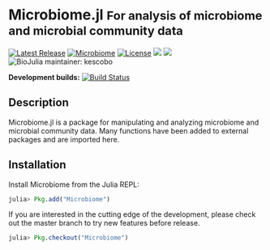 
<a id='Microbiome.jl-smallFor-analysis-of-microbiome-and-microbial-community-data/small-1'></a>

# Microbiome.jl <small>For analysis of microbiome and microbial community data</small>


[![Latest Release](https://img.shields.io/github/release/BioJulia/Microbiome.jl.svg)](https://github.com/BioJulia/Microbiome.jl/releases/latest) [![Microbiome](http://pkg.julialang.org/badges/Microbiome_0.6.svg)](http://pkg.julialang.org/?pkg=Microbiome) [![License](https://img.shields.io/badge/license-MIT-green.svg)](https://github.com/BioJulia/Microbiome.jl/blob/master/LICENSE) [![](https://img.shields.io/badge/docs-stable-blue.svg)](https://biojulia.github.io/Microbiome.jl/stable) [![](https://img.shields.io/badge/docs-latest-blue.svg)](https://biojulia.github.io/Microbiome.jl/latest) ![BioJulia maintainer: kescobo](https://img.shields.io/badge/BioJulia%20Maintainer-kescobo-blue.svg)


**Development builds:** [![Build Status](https://travis-ci.org/BioJulia/Microbiome.jl.svg?branch=master)](https://travis-ci.org/BioJulia/Microbiome.jl)


<a id='Description-1'></a>

## Description


Microbiome.jl is a package for manipulating and analyzing microbiome and microbial community data. Many functions have been added to external packages and are imported here.


<a id='Installation-1'></a>

## Installation


Install Microbiome from the Julia REPL:


```julia
julia> Pkg.add("Microbiome")
```


If you are interested in the cutting edge of the development, please check out the master branch to try new features before release.


```julia
julia> Pkg.checkout("Microbiome")
```

